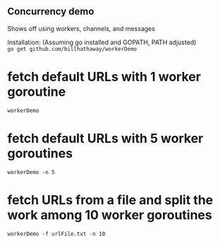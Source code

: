 Concurrency demo
--
Shows off using workers, channels, and messages

Installation: (Assuming go installed and GOPATH, PATH adjusted)  
`go get github.com/billhathaway/workerDemo`  

# fetch default URLs with 1 worker goroutine  
`workerDemo`  

# fetch default URLs with 5 worker goroutines  
`workerDemo -n 5`  


# fetch URLs from a file and split the work among 10 worker goroutines  
`workerDemo -f urlFile.txt -n 10`  

